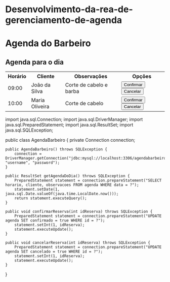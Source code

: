 # Desenvolvimento-da-rea-de-gerenciamento-de-agenda

<!DOCTYPE html>
<html>
<head>
	<title>Agenda do Barbeiro</title>
</head>
<body>
	<h1>Agenda do Barbeiro</h1>
	<h2>Agenda para o dia</h2>
	<table>
		<tr>
			<th>Horário</th>
			<th>Cliente</th>
			<th>Observações</th>
			<th>Opções</th>
		</tr>
		<tr>
			<td>09:00</td>
			<td>João da Silva</td>
			<td>Corte de cabelo e barba</td>
			<td>
				<button>Confirmar</button>
				<button>Cancelar</button>
			</td>
		</tr>
		<tr>
			<td>10:00</td>
			<td>Maria Oliveira</td>
			<td>Corte de cabelo</td>
			<td>
				<button>Confirmar</button>
				<button>Cancelar</button>
			</td>
		</tr>
	</table>
</body>
</html>

import java.sql.Connection;
import java.sql.DriverManager;
import java.sql.PreparedStatement;
import java.sql.ResultSet;
import java.sql.SQLException;

public class AgendaBarbeiro {
	private Connection connection;

	public AgendaBarbeiro() throws SQLException {
		connection = DriverManager.getConnection("jdbc:mysql://localhost:3306/agendabarbeiro", "username", "password");
	}

	public ResultSet getAgendaDoDia() throws SQLException {
		PreparedStatement statement = connection.prepareStatement("SELECT horario, cliente, observacoes FROM agenda WHERE data = ?");
		statement.setDate(1, java.sql.Date.valueOf(java.time.LocalDate.now()));
		return statement.executeQuery();
	}

	public void confirmarReserva(int idReserva) throws SQLException {
		PreparedStatement statement = connection.prepareStatement("UPDATE agenda SET confirmado = true WHERE id = ?");
		statement.setInt(1, idReserva);
		statement.executeUpdate();
	}

	public void cancelarReserva(int idReserva) throws SQLException {
		PreparedStatement statement = connection.prepareStatement("UPDATE agenda SET cancelado = true WHERE id = ?");
		statement.setInt(1, idReserva);
		statement.executeUpdate();
	}
}
